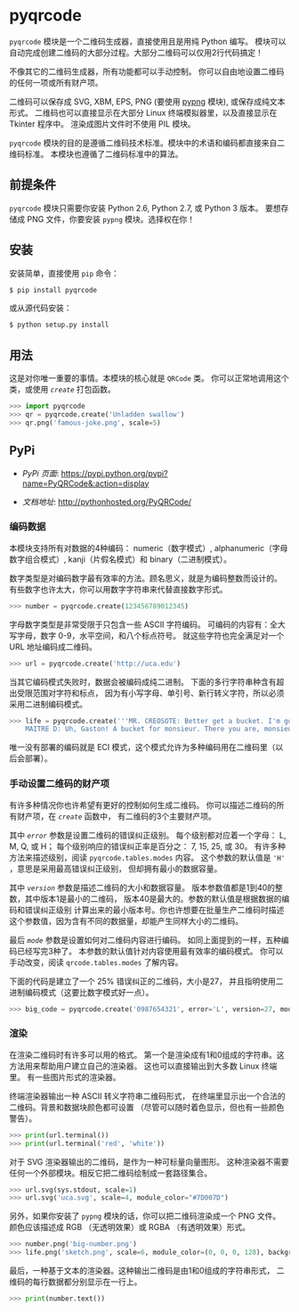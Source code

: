 pyqrcode
================================

`pyqrcode` 模块是一个二维码生成器，直接使用且是用纯 Python 编写。
模块可以自动完成创建二维码的大部分过程。大部分二维码可以仅用2行代码搞定！

不像其它的二维码生成器，所有功能都可以手动控制。
你可以自由地设置二维码的任何一项或所有财产项。

二维码可以保存成 SVG, XBM, EPS, PNG (要使用
[pypng](https://pypi.python.org/pypi/pypng/) 模块), 或保存成纯文本形式。
二维码也可以直接显示在大部分 Linux 终端模拟器里，以及直接显示在 Tkinter 程序中。
渲染成图片文件时不使用 PIL 模块。

`pyqrcode` 模块的目的是遵循二维码技术标准。模块中的术语和编码都直接来自二维码标准。
本模块也遵循了二维码标准中的算法。

前提条件
-------------------------

`pyqrcode` 模块只需要你安装 Python 2.6, Python 2.7, 或 Python 3 版本。
要想存储成 PNG 文件，你要安装 `pypng` 模块。选择权在你！

安装
------------

安装简单，直接使用 `pip` 命令：

```bash
$ pip install pyqrcode
```

或从源代码安装：

```bash
$ python setup.py install
```

用法
-----

这是对你唯一重要的事情。本模块的核心就是 `QRCode` 类。
你可以正常地调用这个类，或使用 *`create`* 打包函数。

```python
>>> import pyqrcode
>>> qr = pyqrcode.create('Unladden swallow')
>>> qr.png('famous-joke.png', scale=5)
```

PyPi
----

* _PyPi 页面_: https://pypi.python.org/pypi?name=PyQRCode&:action=display

* _文档地址_: http://pythonhosted.org/PyQRCode/

### 编码数据 ###

本模块支持所有对数据的4种编码：
numeric（数字模式）, alphanumeric（字母数字组合模式）, kanji（片假名模式）和 binary（二进制模式）。

数字类型是对编码数字最有效率的方法。顾名思义，就是为编码整数而设计的。
有些数字也许太大，你可以用数字字符串来代替直接数字形式。

```python
>>> number = pyqrcode.create(123456789012345)
````

字母数字类型是非常受限于只包含一些 ASCII 字符编码。
可编码的内容有：全大写字母，数字 0-9，水平空间，和八个标点符号。
就这些字符也完全满足对一个 URL 地址编码成二维码。

```python
>>> url = pyqrcode.create('http://uca.edu')
```

当其它编码模式失败时，数据会被编码成纯二进制。
下面的多行字符串种含有超出受限范围对字符和标点，
因为有小写字母、单引号、新行转义字符，所以必须采用二进制编码模式。

```python
>>> life = pyqrcode.create('''MR. CREOSOTE: Better get a bucket. I'm going to throw up.
    MAITRE D: Uh, Gaston! A bucket for monsieur. There you are, monsieur.''')
```
唯一没有部署的编码就是 ECI 模式，这个模式允许为多种编码用在二维码里（以后会部署）。

### 手动设置二维码的财产项 ###

有许多种情况你也许希望有更好的控制如何生成二维码。
你可以描述二维码的所有财产项，在 *`create`* 函数中，
有二维码的3个主要财产项。

其中 _`error`_ 参数是设置二维码的错误纠正级别。
每个级别都对应着一个字母： L, M, Q, 或 H；
每个级别响应的错误纠正率是百分之： 7, 15, 25, 或 30。
有许多种方法来描述级别，阅读 `pyqrcode.tables.modes` 内容。
这个参数的默认值是 `'H'` ，意思是采用最高错误纠正级别，
但却拥有最小的数据容量。

其中 _`version`_ 参数是描述二维码的大小和数据容量。
版本参数值都是1到40的整数，其中版本1是最小的二维码，
版本40是最大的。参数的默认值是根据数据的编码和错误纠正级别
计算出来的最小版本号。你也许想要在批量生产二维码时描述
这个参数值，因为含有不同的数据量，却能产生同样大小的二维码。

最后 _`mode`_ 参数是设置如何对二维码内容进行编码。
如同上面提到的一样，五种编码已经写完3种了。
本参数的默认值针对内容使用最有效率的编码模式。
你可以手动改变，阅读 `qrcode.tables.modes` 了解内容。

下面的代码是建立了一个 25% 错误纠正的二维码，大小是27，
并且指明使用二进制编码模式（这要比数字模式好一点）。

```python
>>> big_code = pyqrcode.create('0987654321', error='L', version=27, mode='binary')
```

### 渲染 ###

在渲染二维码时有许多可以用的格式。
第一个是渲染成有1和0组成的字符串。这方法用来帮助用户建立自己的渲染器。
这也可以直接输出到大多数 Linux 终端里。
有一些图片形式的渲染器。

终端渲染器输出一种 ASCII 转义字符串二维码形式，
在终端里显示出一个合法的二维码。背景和数据块颜色都可设置
（尽管可以随时着色显示，但也有一些颜色警告）。

```python
>>> print(url.terminal())
>>> print(url.terminal('red', 'white'))
```

对于 SVG 渲染器输出的二维码，是作为一种可标量向量图形。
这种渲染器不需要任何一个外部模块。相反它把二维码绘制成一套路径集合。

```python
>>> url.svg(sys.stdout, scale=1)
>>> url.svg('uca.svg', scale=4, module_color="#7D007D")
```

另外，如果你安装了 `pypng` 模块的话，你可以把二维码渲染成一个 PNG 文件。
颜色应该描述成 RGB （无透明效果）或 RGBA （有透明效果）形式。

```python
>>> number.png('big-number.png')
>>> life.png('sketch.png', scale=6, module_color=(0, 0, 0, 128), background=(0xff, 0xff, 0xcc))
```

最后，一种基于文本的渲染器。这种输出二维码是由1和0组成的字符串形式，
二维码的每行数据都分别显示在一行上。

```python
>>> print(number.text())
```
